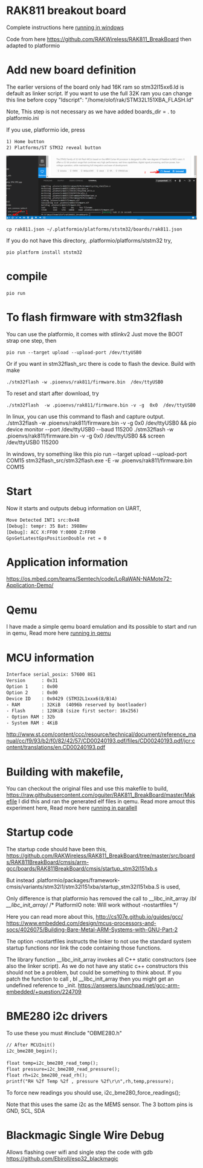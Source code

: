 # RAK811 breakout board

Complete instructions here [running in windows](./WINDOWS.md)

Code from here 
https://github.com/RAKWireless/RAK811_BreakBoard
then adapted to platformio

# Add new board definition

The earlier versions of the board only had 16K ram so stm32l15xx6.ld is default as linker script.
If you want to use the full 32K ram you can change this line before copy
        "ldscript": "/home/olof/rak/STM32L151XBA_FLASH.ld"

Note, This step is not necessary as we have added boards_dir = . to platformio.ini

If you use, platformio ide, press

    1) Home button
    2) Platforms/ST STM32 reveal button

![instruction](instruction.png)
    

    cp rak811.json ~/.platformio/platforms/ststm32/boards/rak811.json

If you do not have this directory, .platformio/platforms/ststm32 try, 
    
    pio platform install ststm32


# compile
    
    pio run


# To flash firmware with  stm32flash

You can use the platformio, it comes with stlinkv2
Just move the BOOT strap one step, then

    pio run --target upload --upload-port /dev/ttyUSB0


Or if you want in stm32flash_src there is code to flash the device. Build with make

    ./stm32flash -w .pioenvs/rak811/firmware.bin  /dev/ttyUSB0
To reset and start after download, try

    ./stm32flash  -w .pioenvs/rak811/firmware.bin -v -g  0x0  /dev/ttyUSB0

In linux, you can use this command to flash and capture output.
    ./stm32flash  -w .pioenvs/rak811/firmware.bin -v -g  0x0  /dev/ttyUSB0 && pio device monitor --port  /dev/ttyUSB0 --baud 115200
    ./stm32flash  -w .pioenvs/rak811/firmware.bin -v -g  0x0  /dev/ttyUSB0 && screen /dev/ttyUSB0 115200

In windows, try something like this
    pio run --target upload --upload-port COM15
    stm32flash_src/stm32flash.exe -E -w .pioenvs/rak811/firmware.bin COM15    

# Start
Now it starts and outputs debug information on UART,

    Move Detected INT1 src:0x48
    [Debug]: tempr: 35 Bat: 3988mv
    [Debug]: ACC X:FF00 Y:0000 Z:FF00
    GpsGetLatestGpsPositionDouble ret = 0


# Application information

https://os.mbed.com/teams/Semtech/code/LoRaWAN-NAMote72-Application-Demo/

# Qemu
I have made a simple qemu board emulation and its possible to start and run in qemu,
Read more here [running in qemu](./QEMU.md)

# MCU information

    Interface serial_posix: 57600 8E1
    Version      : 0x31
    Option 1     : 0x00
    Option 2     : 0x00
    Device ID    : 0x0429 (STM32L1xxx6(8/B)A)
    - RAM        : 32KiB  (4096b reserved by bootloader)
    - Flash      : 128KiB (size first sector: 16x256)
    - Option RAM : 32b
    - System RAM : 4KiB

http://www.st.com/content/ccc/resource/technical/document/reference_manual/cc/f9/93/b2/f0/82/42/57/CD00240193.pdf/files/CD00240193.pdf/jcr:content/translations/en.CD00240193.pdf

# Building with makefile,
You can checkout the original files and use this makefile to build,
https://raw.githubusercontent.com/oguiter/RAK811_BreakBoard/master/Makefile
I did this and ran the generated elf files in qemu.
Read more amout this experiment here,
Read more here [running in parallell](./parallell_run.md)


# Startup code
The startup code should have been this,
https://github.com/RAKWireless/RAK811_BreakBoard/tree/master/src/boards/RAK811BreakBoard/cmsis/arm-gcc/boards/RAK811BreakBoard/cmsis/startup_stm32l151xb.s

But instead
    .platformio/packages/framework-cmsis/variants/stm32l1/stm32l151xba/startup_stm32l151xba.S
is used,

Only difference is that platformio has removed the call to __libc_init_array
    /*bl __libc_init_array*/ /* PlatformIO note: Will work without -nostartfiles */

Here you can read more about this,
http://cs107e.github.io/guides/gcc/
https://www.embedded.com/design/mcus-processors-and-socs/4026075/Building-Bare-Metal-ARM-Systems-with-GNU-Part-2

The option -nostartfiles instructs the linker to not use the standard system startup functions nor link the code containing those functions.

 The library function __libc_init_array invokes all C++ static constructors (see also the linker script).
 As we do not have any static c++ constructors this should not be a problem, but could be something to think about.
 If you patch the function to call , bl __libc_init_array then you might get an undefined reference to _init.
 https://answers.launchpad.net/gcc-arm-embedded/+question/224709

# BME280 i2c drivers

To use these you must 
    #include "OBME280.h"

    // After MCUInit()
    i2c_bme280_begin();

    float temp=i2c_bme280_read_temp();
    float pressure=i2c_bme280_read_pressure();
    float rh=i2c_bme280_read_rh();
    printf("RH %2f Temp %2f , pressure %2f\r\n",rh,temp,pressure);

To force new readings you should use,
    i2c_bme280_force_readings();

Note that this uses the same i2c as the MEMS sensor. The 3 
bottom pins is GND, SCL, SDA


# Blackmagic Single Wire Debug

Allows flashing over wifi and single step the code with gdb
https://github.com/Ebiroll/esp32_blackmagic
